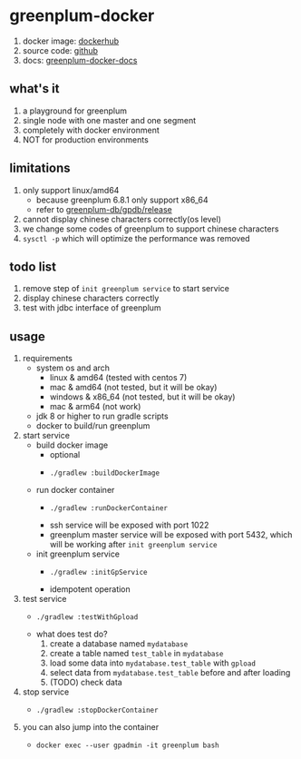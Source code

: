 # greenplum-docker

1. docker image: [dockerhub](https://hub.docker.com/r/wangz2019/greenplum-docker)
2. source code: [github](https://github.com/ben-wangz/greenplum-docker)
3. docs: [greenplum-docker-docs](https://ben-wangz.github.io/greenplum-docker/)

## what's it

1. a playground for greenplum
2. single node with one master and one segment
3. completely with docker environment
4. NOT for production environments

## limitations

1. only support linux/amd64
    * because greenplum 6.8.1 only support x86_64
    * refer to [greenplum-db/gpdb/release](https://github.com/greenplum-db/gpdb/releases/tag/6.8.1)
2. cannot display chinese characters correctly(os level)
3. we change some codes of greenplum to support chinese characters
4. `sysctl -p` which will optimize the performance was removed

## todo list

1. remove step of `init greenplum service` to start service
2. display chinese characters correctly
3. test with jdbc interface of greenplum

## usage

1. requirements
    * system os and arch
        + linux & amd64 (tested with centos 7)
        + mac & amd64 (not tested, but it will be okay)
        + windows & x86_64 (not tested, but it will be okay)
        + mac & arm64 (not work)
    * jdk 8 or higher to run gradle scripts
    * docker to build/run greenplum
2. start service
    * build docker image
        + optional
        + ```shell
          ./gradlew :buildDockerImage
          ```
    * run docker container
        + ```shell
          ./gradlew :runDockerContainer
          ```
        + ssh service will be exposed with port 1022
        + greenplum master service will be exposed with port 5432, which will be working after `init greenplum service`
    * init greenplum service
        + ```shell
          ./gradlew :initGpService
          ```
        + idempotent operation
3. test service
    * ```shell
      ./gradlew :testWithGpload
      ```
    * what does test do?
        1. create a database named `mydatabase`
        2. create a table named `test_table` in `mydatabase`
        3. load some data into `mydatabase.test_table` with `gpload`
        4. select data from `mydatabase.test_table` before and after loading
        5. (TODO) check data
4. stop service
    * ```shell
      ./gradlew :stopDockerContainer
      ```
5. you can also jump into the container
    * ```shell
      docker exec --user gpadmin -it greenplum bash
      ```
